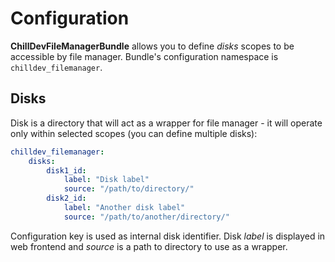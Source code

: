 <!---
# This file is part of the ChillDev FileManager bundle.
#
# @author Rafał Wrzeszcz <rafal.wrzeszcz@wrzasq.pl>
# @copyright 2012 © by Rafał Wrzeszcz - Wrzasq.pl.
# @version 0.0.1
# @since 0.0.1
# @package ChillDev\Bundle\FileManagerBundle
-->

# Configuration

**ChillDevFileManagerBundle** allows you to define *disks* scopes to be accessible by file manager. Bundle's configuration namespace is `chilldev_filemanager`.

## Disks

Disk is a directory that will act as a wrapper for file manager - it will operate only within selected scopes (you can define multiple disks):

```yaml
chilldev_filemanager:
    disks:
        disk1_id:
            label: "Disk label"
            source: "/path/to/directory/"
        disk2_id:
            label: "Another disk label"
            source: "/path/to/another/directory/"
```

Configuration key is used as internal disk identifier. Disk *label* is displayed in web frontend and *source* is a path to directory to use as a wrapper.
